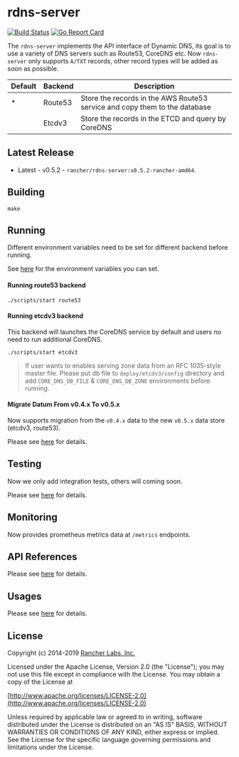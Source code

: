 rdns-server
========

[![Build Status](https://drone-publish.rancher.io/api/badges/rancher/rdns-server/status.svg)](https://drone-publish.rancher.io/rancher/rdns-server)
[![Go Report Card](https://goreportcard.com/badge/github.com/rancher/rdns-server)](https://goreportcard.com/report/github.com/rancher/rdns-server)

The `rdns-server` implements the API interface of Dynamic DNS, its goal is to use a variety of DNS servers such as Route53, CoreDNS etc.
Now `rdns-server` only supports `A/TXT` records, other record types will be added as soon as possible.

| Default | Backend | Description |
| ------- | ------- | ----------- |
|    *    | Route53 | Store the records in the AWS Route53 service and copy them to the database |
|         | Etcdv3 | Store the records in the ETCD and query by CoreDNS |

## Latest Release
* Latest - v0.5.2 - `rancher/rdns-server:v0.5.2-rancher-amd64`.

## Building

`make`

## Running
Different environment variables need to be set for different backend before running.

See [here](https://github.com/rancher/rdns-server/blob/master/doc/usages.md) for the environment variables you can set.

#### Running route53 backend
```
./scripts/start route53
```

#### Running etcdv3 backend
This backend will launches the CoreDNS service by default and users no need to run additional CoreDNS.

```
./scripts/start etcdv3
```

> If user wants to enables serving zone data from an RFC 1035-style master file. 
> Please put db file to `deploy/etcdv3/config` directory and add `CORE_DNS_DB_FILE` & `CORE_DNS_DB_ZONE` environments before running.

#### Migrate Datum From v0.4.x To v0.5.x
Now supports migration from the `v0.4.x` data to the new `v0.5.x` data store (etcdv3, route53). 

Please see [here](https://github.com/Jason-ZW/rdns-migrate-tools#rdns-migrate-tools) for details.

## Testing
Now we only add integration tests, others will coming soon.

Please see [here](https://github.com/rancher/rdns-server/tree/master/tests/integration) for details.

## Monitoring
Now provides prometheus metrics data at `/metrics` endpoints.

## API References
Please see [here](https://github.com/rancher/rdns-server/blob/master/doc/apis.md) for details.

## Usages
Please see [here](https://github.com/rancher/rdns-server/blob/master/doc/usages.md) for details.

## License
Copyright (c) 2014-2019 [Rancher Labs, Inc.](http://rancher.com)

Licensed under the Apache License, Version 2.0 (the "License");
you may not use this file except in compliance with the License.
You may obtain a copy of the License at

[http://www.apache.org/licenses/LICENSE-2.0](http://www.apache.org/licenses/LICENSE-2.0)

Unless required by applicable law or agreed to in writing, software
distributed under the License is distributed on an "AS IS" BASIS,
WITHOUT WARRANTIES OR CONDITIONS OF ANY KIND, either express or implied.
See the License for the specific language governing permissions and
limitations under the License.
